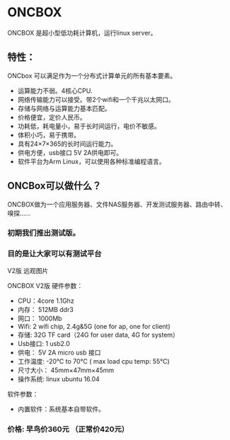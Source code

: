 # ONCBOX
ONCBOX 是超小型低功耗计算机，运行linux server。

## 特性：
ONCbox 可以满足作为一个分布式计算单元的所有基本要素。
* 运算能力不弱。4核心CPU.
* 网络传输能力可以接受。带2个wifi和一个千兆以太网口。
* 存储与网络与运算能力基本匹配。
* 价格便宜，定价人民币。
* 功耗低，耗电量小，易于长时间运行，电价不敏感。
* 体积小巧，易于携带。
* 具有24×7×365的长时间运行能力。
* 供电方便，usb接口 5V 2A供电即可。
* 软件平台为Arm Linux，可以使用各种标准编程语言。

## ONCBox可以做什么？

ONCBOX做为一个应用服务器、文件NAS服务器、开发测试服务器、路由中转、嗅探......

### 初期我们推出测试版。

### 目的是让大家可以有测试平台


V2版 远观图片

ONCBOX V2版 硬件参数：
* CPU：4core 1.1Ghz 
* 内存： 512MB ddr3
* 网口： 1000Mb
* Wifi: 2 wifi chip, 2.4g&5G (one for ap, one for client)
* 存储: 32G TF card（24G for user data, 4G for system）
* Usb接口: 1 usb2.0
* 供电： 5V 2A  micro usb 接口
* 工作温度:  -20℃ to 70℃ ( max load cpu temp: 55℃)
* 尺寸大小： 45mm×47mm×45mm 
* 操作系统: linux ubuntu 16.04 

软件参数：
* 内置软件：系统基本自带软件。

### 价格:  早鸟价360元 （正常价420元）
